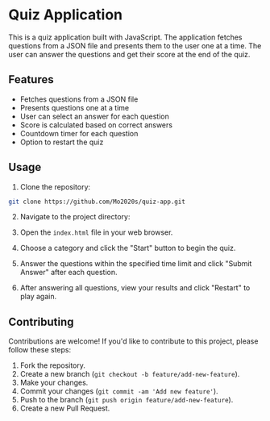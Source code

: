 # Quiz Application

This is a quiz application built with JavaScript. The application fetches questions from a JSON file and presents them to the user one at a time. The user can answer the questions and get their score at the end of the quiz.

## Features

- Fetches questions from a JSON file
- Presents questions one at a time
- User can select an answer for each question
- Score is calculated based on correct answers
- Countdown timer for each question
- Option to restart the quiz

## Usage

1. Clone the repository:
```bash
git clone https://github.com/Mo2020s/quiz-app.git
   ```
2. Navigate to the project directory:

3. Open the `index.html` file in your web browser.

4. Choose a category and click the "Start" button to begin the quiz.

5. Answer the questions within the specified time limit and click "Submit Answer" after each question.

6. After answering all questions, view your results and click "Restart" to play again.

## Contributing

Contributions are welcome! If you'd like to contribute to this project, please follow these steps:

1. Fork the repository.
2. Create a new branch (`git checkout -b feature/add-new-feature`).
3. Make your changes.
4. Commit your changes (`git commit -am 'Add new feature'`).
5. Push to the branch (`git push origin feature/add-new-feature`).
6. Create a new Pull Request.

